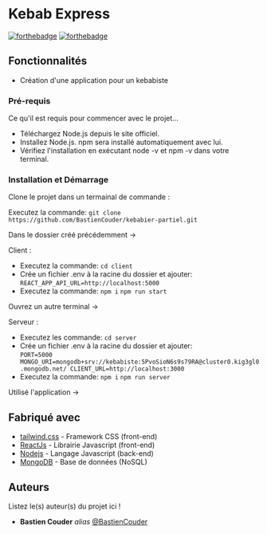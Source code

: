 # Kebab Express

[![forthebadge](https://forthebadge.com/images/badges/made-with-javascript.svg)](https://forthebadge.com)
[![forthebadge](https://forthebadge.com/images/badges/for-you.svg)](https://forthebadge.com)

## Fonctionnalités

- Création d'une application pour un kebabiste

### Pré-requis

Ce qu'il est requis pour commencer avec le projet...

- Téléchargez Node.js depuis le site officiel.
- Installez Node.js. npm sera installé automatiquement avec lui.
- Vérifiez l'installation en exécutant node -v et npm -v dans votre terminal.

### Installation et Démarrage
Clone le projet dans un termainal de commande :

Executez la commande: ``git clone https://github.com/BastienCouder/kebabier-partiel.git``

Dans le dossier créé précédemment ->

Client : 
- Executez la commande: ``cd client``
- Crée un fichier .env à la racine du dossier et ajouter:   ``REACT_APP_API_URL=http://localhost:5000``
- Executez la commande: ``npm i`` ``npm run start``

Ouvrez un autre terminal ->

Serveur :
- Executez les commande: ``cd server``
- Crée un fichier .env à la racine du dossier et ajouter:  
``
PORT=5000
MONGO_URI=mongodb+srv://kebabiste:5PvoSioN6s9s79RA@cluster0.kig3gl0.mongodb.net/
CLIENT_URL=http://localhost:3000
``
- Executez la commande: ``npm i`` ``npm run server``

Utilisé l'application ->

## Fabriqué avec

* [tailwind.css](tailwindcss.com) - Framework CSS (front-end)
* [ReactJs](https://fr.legacy.reactjs.org/)  - Librairie Javascript (front-end)
* [Nodejs](https://nodejs.org/en/docs) - Langage Javascript (back-end)
* [MongoDB](https://www.mongodb.com/fr-fr) - Base de données (NoSQL)

## Auteurs
Listez le(s) auteur(s) du projet ici !
* **Bastien Couder** _alias_ [@BastienCouder](https://github.com/BastienCOuder)
